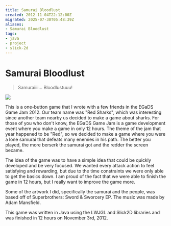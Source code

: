 ```yaml
---
title: Samurai Bloodlust
created: 2012-11-04T22:12:00Z
migrated: 2025-07-30T05:48:39Z
aliases:
- Samurai Bloodlust
tags:
- java
- project
- slick-2d
---
```


# Samurai Bloodlust

> Samuraiiii... Bloodlustuuu!

![](https://www.youtube.com/watch?v=5vGsL2bc4cs)

This is a one-button game that I wrote with a few friends in the EGaDS Game Jam 2012. Our team name was "Red Sharks", which was interesting since another team nearby us decided to make a game about sharks. For those of you who don't know, the EGaDS Game Jam is a game development event where you make a game in only 12 hours. The theme of the jam that year happened to be "Red", so we decided to make a game where you were a lone samurai that defeats many enemies in his path. The better you played, the more berserk the samurai got and the redder the screen became.

The idea of the game was to have a simple idea that could be quickly developed and be very focused. We wanted every attack action to feel satisfying and rewarding, but due to the time constraints we were only able to get the basics down. I am proud of the fact that we were able to finish the game in 12 hours, but I really want to improve the game more.

Some of the artwork I did, specifically the samurai and the people, was based off of Superbrothers: Sword & Sworcery EP. The music was made by Adam Mansfield.

This game was written in Java using the LWJGL and Slick2D libraries and was finished in 12 hours on November 3rd, 2012.

